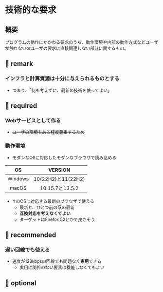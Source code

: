 # 技術的な要求

## 概要
プログラムの動作にかかわる要求のうち、動作環境や内部の動作方式などユーザが触れないorユーザの要求に直接関連しない部分に関するもの。



## 📒 remark
### インフラと計算資源は十分に与えられるものとする
  - つまり、「何も考えずに、最新の技術を使ってよい」


## 🌱 required
### Webサービスとして作る
- ~~ユーザの環境をある程度尊重するため~~
### 動作環境

- モダンなOSに対応したモダンなブラウザで読み込める

|OS|VERSION|
|:-:|:-:|
|Windows|10(22H2)と11(22H2)|
|macOS|10.15.7と13.5.2|
- ↑のOSに対応する最新のブラウザで使える
	- 最新と、ひとつ前の系の最新
	- **互換対応を考えなくてよい**
	- ターゲットはFirefox 52とかで良さそう
## 🌼 recommended
### 遅い回線でも使える
- 速度が128kbpsの回線でも問題なく**実用**できる
	- 実用に関係のない要素は機能しなくてもよい
## 🍑 optional

